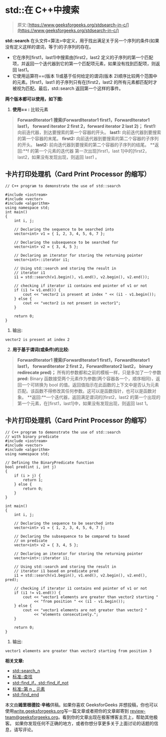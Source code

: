 # std::在 C++中搜索

> 原文:[https://www.geeksforgeeks.org/stdsearch-in-c/](https://www.geeksforgeeks.org/stdsearch-in-c/)

**std::search** 在头文件<算法>中定义，用于找出满足关于另一个序列的条件(如果没有定义这样的谓词，等于)的子序列的存在。

*   它在序列[first1，last1)中搜索由[first2，last2 定义的子序列的第一个匹配项，并返回一个迭代器到它的第一个匹配项元素，如果没有找到匹配项，则返回 last1。
*   它使用运算符==(版本 1)或基于任何给定的谓词(版本 2)顺序比较两个范围中的元素。[first1，last1 的子序列只有在[first2，last2 的所有元素都匹配时才被视为匹配。最后，std::search 返回第一个这样的事件。

**两个版本都可以使用，如下图:**

1.  **使用== :**
    比较元素

> **ForwardIterator1 搜索(ForwardIterator1 first1，ForwardIterator1 last1，**
> **forward iterator 2 first 2，forward iterator 2 last 2)；**
> **first1:**
> 向前迭代器，到达要搜索的第一个容器的开头。
> **last1:**
> 向前迭代器到要搜索的第一个容器的末尾。
> **first2:**
> 向前迭代器到要搜索的第二个容器的子序列的开头。
> **last2:**
> 前向迭代器到要搜索的第二个容器的子序列的结尾。
> **返回:**f 的第一个元素的迭代器
> 第一次出现[first1，last 1]中的[first2，last2，如果没有发现出现，则返回 last1
> 。

## 卡片打印处理机（Card Print Processor 的缩写）

```
// C++ program to demonstrate the use of std::search

#include <iostream>
#include <vector>
#include <algorithm>
using namespace std;
int main()
{
    int i, j;

    // Declaring the sequence to be searched into
    vector<int> v1 = { 1, 2, 3, 4, 5, 6, 7 };

    // Declaring the subsequence to be searched for
    vector<int> v2 = { 3, 4, 5 };

    // Declaring an iterator for storing the returning pointer
    vector<int>::iterator i1;

    // Using std::search and storing the result in
    // iterator i1
    i1 = std::search(v1.begin(), v1.end(), v2.begin(), v2.end());

    // checking if iterator i1 contains end pointer of v1 or not
    if (i1 != v1.end()) {
        cout << "vector2 is present at index " << (i1 - v1.begin());
    } else {
        cout << "vector2 is not present in vector1";
    }

    return 0;
}
```

1.  输出:

```
vector2 is present at index 2
```

2.  **用于基于谓词(或条件)的比较:**

> **ForwardIterator1 搜索(ForwardIterator1 first1，ForwardIterator1 last1，**
> **forwarditerator 2 first 2，ForwardIterator2 last2，**
> **binary redirecate pred)；**
> 所有的参数都和之前的模板一样，只是多加了一个参数
> **pred:** Binary 函数接受两个元素作为参数(两个容器各一个，顺序相同)，返回一个可转换为 bool 的值。返回值指示在此函数的上下文中是否认为元素匹配。该函数不得修改其任何参数。这可以是函数指针，也可以是函数对象。
> **返回:**一个迭代器，返回满足谓词的[first2，last2 的第一个出现的第一个元素，在[first1，last1]中，如果没有发现出现，则返回 last 1。

## 卡片打印处理机（Card Print Processor 的缩写）

```
// C++ program to demonstrate the use of std::search
// with binary predicate
#include <iostream>
#include <vector>
#include <algorithm>
using namespace std;

// Defining the BinaryPredicate function
bool pred(int i, int j)
{
    if (i > j) {
        return 1;
    } else {
        return 0;
    }
}

int main()
{
    int i, j;

    // Declaring the sequence to be searched into
    vector<int> v1 = { 1, 2, 3, 4, 5, 6, 7 };

    // Declaring the subsequence to be compared to based
    // on predicate
    vector<int> v2 = { 3, 4, 5 };

    // Declaring an iterator for storing the returning pointer
    vector<int>::iterator i1;

    // Using std::search and storing the result in
    // iterator i1 based on predicate pred
    i1 = std::search(v1.begin(), v1.end(), v2.begin(), v2.end(), pred);

    // checking if iterator i1 contains end pointer of v1 or not
    if (i1 != v1.end()) {
        cout << "vector1 elements are greater than vector2 starting "
             << "from position " << (i1 - v1.begin());
    } else {
        cout << "vector1 elements are not greater than vector2 "
             << "elements consecutively.";
    }

    return 0;
}
```

1.  输出:

```
vector1 elements are greater than vector2 starting from position 3
```

**相关文章:**

*   [std::search_n](https://www.geeksforgeeks.org/stdsearch_n-with-example-in-cpp/)
*   [标准::查找](https://www.geeksforgeeks.org/stdfind-in-c/)
*   [std::find_if，std::find_if_not](https://www.geeksforgeeks.org/stdfind_if-stdfind_if_not-in-c/)
*   [标准::第 n _ 元素](https://www.geeksforgeeks.org/stdnth_element-in-cpp/)
*   [std::find_end](https://www.geeksforgeeks.org/stdfind_end-in-cpp/)

本文由**姆里根德拉·辛格**供稿。如果你喜欢 GeeksforGeeks 并想投稿，你也可以使用[write.geeksforgeeks.org](http://www.write.geeksforgeeks.org)写一篇文章或者把你的文章邮寄到 review-team@geeksforgeeks.org。看到你的文章出现在极客博客主页上，帮助其他极客。
如果你发现任何不正确的地方，或者你想分享更多关于上面讨论的话题的信息，请写评论。